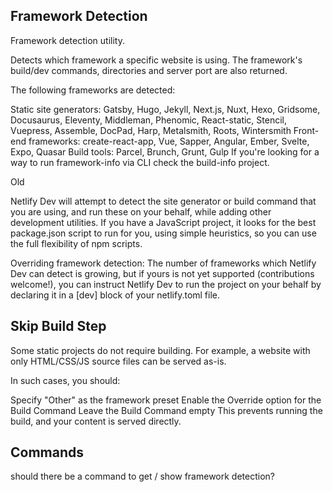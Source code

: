 
## Framework Detection 

Framework detection utility.

Detects which framework a specific website is using. The framework's build/dev commands, directories and server port are also returned.

The following frameworks are detected:

Static site generators: Gatsby, Hugo, Jekyll, Next.js, Nuxt, Hexo, Gridsome, Docusaurus, Eleventy, Middleman, Phenomic, React-static, Stencil, Vuepress, Assemble, DocPad, Harp, Metalsmith, Roots, Wintersmith
Front-end frameworks: create-react-app, Vue, Sapper, Angular, Ember, Svelte, Expo, Quasar
Build tools: Parcel, Brunch, Grunt, Gulp
If you're looking for a way to run framework-info via CLI check the build-info project.


Old

Netlify Dev will attempt to detect the site generator or build command that you are using, and run these on your behalf, while adding other development utilities. If you have a JavaScript project, it looks for the best package.json script to run for you, using simple heuristics, so you can use the full flexibility of npm scripts.

Overriding framework detection: The number of frameworks which Netlify Dev can detect is growing, but if yours is not yet supported (contributions welcome!), you can instruct Netlify Dev to run the project on your behalf by declaring it in a [dev] block of your netlify.toml file.

## Skip Build Step

Some static projects do not require building. For example, a website with only HTML/CSS/JS source files can be served as-is.

In such cases, you should:

Specify "Other" as the framework preset
Enable the Override option for the Build Command
Leave the Build Command empty
This prevents running the build, and your content is served directly.


## Commands

should there be a command to get / show framework detection?
